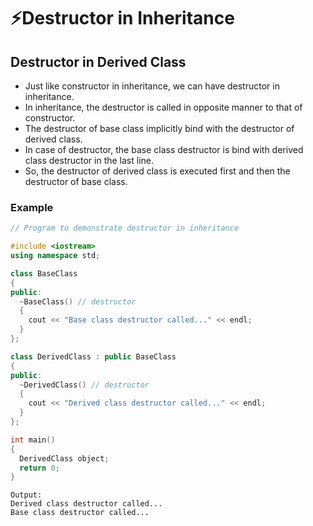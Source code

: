 # ⚡Destructor in Inheritance

## Destructor in Derived Class

- Just like constructor in inheritance, we can have destructor in inheritance.
- In inheritance, the destructor is called in opposite manner to that of constructor.
- The destructor of base class implicitly bind with the destructor of derived class.
- In case of destructor, the base class destructor is bind with derived class destructor in the last line.
- So, the destructor of derived class is executed first and then the destructor of base class.

### Example

```cpp
// Program to demonstrate destructor in inheritance

#include <iostream>
using namespace std;

class BaseClass
{
public:
  ~BaseClass() // destructor
  {
    cout << "Base class destructor called..." << endl;
  }
};

class DerivedClass : public BaseClass
{
public:
  ~DerivedClass() // destructor
  {
    cout << "Derived class destructor called..." << endl;
  }
};

int main()
{
  DerivedClass object;
  return 0;
}
```

```
Output:
Derived class destructor called...
Base class destructor called...
```
